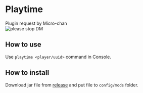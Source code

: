 # Playtime
Plugin request by Micro-chan<br>
![please stop DM](https://i.ibb.co/hK3sBQ2/1.png)
## How to use
Use ``playtime <player/uuid>`` command in Console.

## How to install
Download jar file from [release](https://github.com/Kieaer/playtime/releases) and put file to ``config/mods`` folder.
